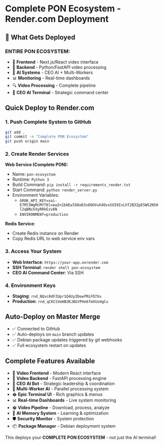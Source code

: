 # Complete PON Ecosystem - Render.com Deployment

## 🚀 What Gets Deployed

### **ENTIRE PON ECOSYSTEM:**
- 🎨 **Frontend** - Next.js/React video interface
- 🔧 **Backend** - Python/FastAPI video processing
- 🤖 **AI Systems** - CEO AI + Multi-Workers  
- 📊 **Monitoring** - Real-time dashboards
- 🔍 **Video Processing** - Complete pipeline
- 👔 **CEO AI Terminal** - Strategic command center

## Quick Deploy to Render.com

### 1. Push Complete System to GitHub
```bash
git add .
git commit -m "Complete PON Ecosystem"
git push origin main
```

### 2. Create Render Services

**Web Service (Complete PON):**
- Name: `pon-ecosystem`
- Runtime: `Python 3`
- Build Command: `pip install -r requirements_render.txt`
- Start Command: `python render_server.py`
- Environment Variables:
  - `GROK_API_KEY=xai-E7Ml5WgMcMYT0lxew2n1b6EwlD8oD3x8OOVuX4OvxSUI9IvLhT2B3ZpESW52N50l2qBNckXyRRkEzv6N`
  - `ENVIRONMENT=production`

**Redis Service:**
- Create Redis instance on Render
- Copy Redis URL to web service env vars

### 3. Access Your System
- **Web Interface**: `https://your-app.onrender.com`
- **SSH Terminal**: `render shell pon-ecosystem` 
- **CEO AI Command Center**: Via SSH

### 4. Environment Keys
- **Staging**: `rnd_NQvc0dFZdpr1Q4UyIDewfMiFD7Xu`
- **Production**: `rnd_qCKCSXeHB3KJBGYPHe6fmXUsHgCu`

## Auto-Deploy on Master Merge
- ✅ Connected to GitHub
- ✅ Auto-deploys on `main` branch updates
- ✅ Debian package updates triggered by git webhooks
- ✅ Full ecosystem restart on updates

## Complete Features Available
- 🎨 **Video Frontend** - Modern React interface
- 🔧 **Video Backend** - FastAPI processing engine  
- 👔 **CEO AI Bot** - Strategic leadership & coordination
- 🤖 **Multi-Worker AI** - Parallel processing system
- � **Epic Terminal UI** - Rich graphics & menus
- 📊 **Real-time Dashboards** - Live system monitoring
- � **Video Pipeline** - Download, process, analyze
- 🧠 **AI Memory System** - Learning & optimization
- 🛡️ **Security Monitor** - System protection
- 📦 **Package Manager** - Debian deployment system

This deploys your **COMPLETE PON ECOSYSTEM** - not just the AI terminal!

